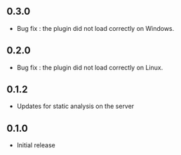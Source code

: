 ## 0.3.0

* Bug fix : the plugin did not load correctly on Windows.

## 0.2.0

* Bug fix : the plugin did not load correctly on Linux.

## 0.1.2

* Updates for static analysis on the server

## 0.1.0

* Initial release
